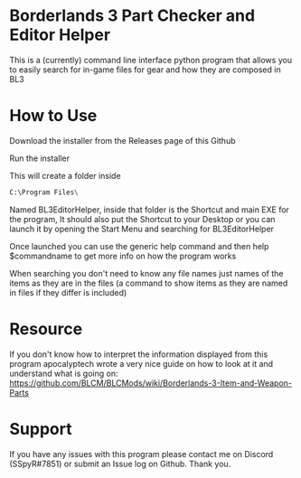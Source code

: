 # Borderlands 3 Part Checker and Editor Helper
This is a (currently) command line interface python program that allows you to easily search for in-game files for gear and how they are composed in BL3

# How to Use
Download the installer from the Releases page of this Github

Run the installer

This will create a folder inside 
```bash
C:\Program Files\
```
Named BL3EditorHelper, inside that folder is the Shortcut and main EXE for the program, It should also put the Shortcut
to your Desktop or you can launch it by opening the Start Menu and searching for BL3EditorHelper

Once launched you can use the generic help command and then help $commandname to get more info on how the program works

When searching you don't need to know any file names just names of the items as they are in the files (a command to show items as they are named in files if they differ is included)

# Resource
If you don't know how to interpret the information displayed from this program apocalyptech wrote a very nice guide on how to look at it and understand what is going on:
https://github.com/BLCM/BLCMods/wiki/Borderlands-3-Item-and-Weapon-Parts

# Support
If you have any issues with this program please contact me on Discord (SSpyR#7851) or submit an Issue log on Github. Thank you.